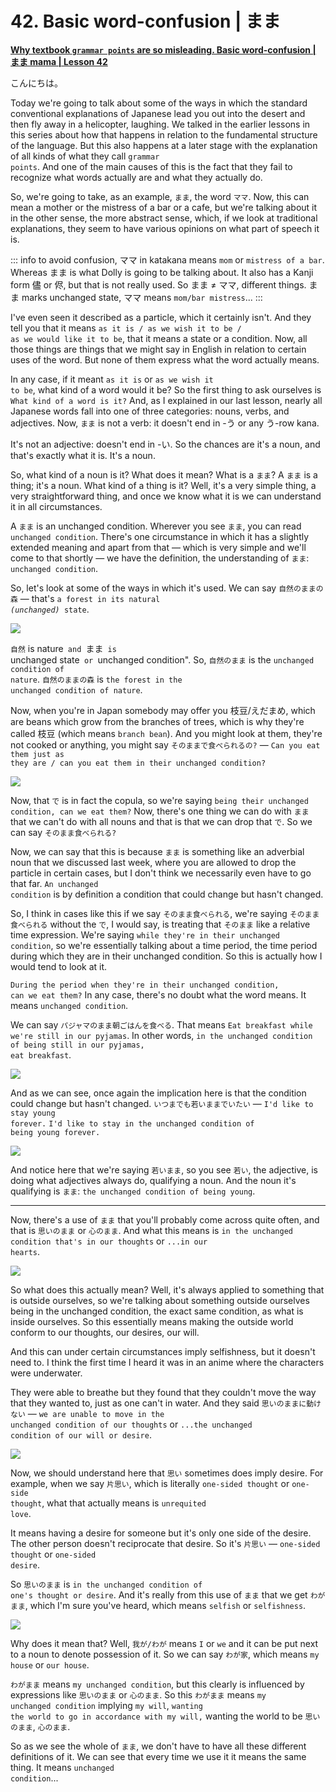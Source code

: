 # **42. Basic word-confusion | まま**

[**Why textbook <code>grammar points</code> are so misleading. Basic word-confusion | まま mama | Lesson 42**](https://www.youtube.com/watch?v=rCdhDCmhMZc&list=PLg9uYxuZf8x_A-vcqqyOFZu06WlhnypWj&index=44&pp=iAQB)

こんにちは。

Today we're going to talk about some of the ways in which the standard conventional explanations of Japanese lead you out into the desert and then fly away in a helicopter, laughing. We talked in the earlier lessons in this series about how that happens in relation to the fundamental structure of the language. But this also happens at a later stage with the explanation of all kinds of what they call <code>grammar points</code>. And one of the main causes of this is the fact that they fail to recognize what words actually are and what they actually do.

So, we're going to take, as an example, <code>まま</code>, the word <code>ママ</code>. Now, this can mean a mother or the mistress of a bar or a cafe, but we're talking about it in the other sense, the more abstract sense, which, if we look at traditional explanations, they seem to have various opinions on what part of speech it is.

::: info
to avoid confusion, ママ in katakana means <code>mom</code> or <code>mistress of a bar</code>. Whereas まま is what Dolly is going to be talking about. It also has a Kanji form 儘 or 侭, but that is not really used.
So まま ≠ ママ, different things. まま marks unchanged state, ママ means <code>mom/bar mistress</code>...
:::

I've even seen it described as a particle, which it certainly isn't. And they tell you that it means <code>as it is / as we wish it to be / as we would like it to be</code>, that it means a state or a condition. Now, all those things are things that we might say in English in relation to certain uses of the word. But none of them express what the word actually means.

In any case, if it meant <code>as it is</code> or <code>as we wish it to be</code>, what kind of a word would it be? So the first thing to ask ourselves is <code>What kind of a word is it?</code> And, as I explained in our last lesson, nearly all Japanese words fall into one of three categories: nouns, verbs, and adjectives. Now, <code>まま</code> is not a verb: it doesn't end in -う or any う-row kana.

It's not an adjective: doesn't end in -い. So the chances are it's a noun, and that's exactly what it is. It's a noun.

So, what kind of a noun is it? What does it mean? What is a <code>まま</code>? A <code>まま</code> is a thing; it's a noun. What kind of a thing is it? Well, it's a very simple thing, a very straightforward thing, and once we know what it is we can understand it in all circumstances.

A <code>まま</code> is an unchanged condition. Wherever you see <code>まま</code>, you can read <code>unchanged condition</code>. There's one circumstance in which it has a slightly extended meaning and apart from that — which is very simple and we'll come to that shortly — we have the definition, the understanding of <code>まま</code>: <code>unchanged condition</code>.

So, let's look at some of the ways in which it's used. We can say <code>自然のままの森</code> — that's <code>a forest in its natural *(unchanged)* state</code>.

![](../media/image876.webp)

<code>自然</code> is nature<code> and </code>まま<code> is </code>unchanged state<code> or </code>unchanged condition". So, <code>自然のまま</code> is the <code>unchanged condition of nature</code>. <code>自然のままの森</code> is <code>the forest in the unchanged condition of nature</code>.

Now, when you're in Japan somebody may offer you 枝豆/えだまめ, which are beans which grow from the branches of trees, which is why they're called 枝豆 (which means <code>branch bean</code>). And you might look at them, they're not cooked or anything, you might say <code>そのままで食べられるの?</code> — <code>Can you eat them just as they are / can you eat them in their unchanged condition?</code>

![](../media/image981.webp)

Now, that <code>で</code> is in fact the copula, so we're saying <code>being their unchanged condition, can we eat them?</code> Now, there's one thing we can do with <code>まま</code> that we can't do with all nouns and that is that we can drop that <code>で</code>. So we can say <code>そのまま食べられる?</code>

Now, we can say that this is because <code>まま</code> is something like an adverbial noun that we discussed last week, where you are allowed to drop the particle in certain cases, but I don't think we necessarily even have to go that far. <code>An unchanged condition</code> is by definition a condition that could change but hasn't changed.

So, I think in cases like this if we say <code>そのまま食べられる</code>, we're saying <code>そのまま食べられる</code> without the <code>で</code>, I would say, is treating that <code>そのまま</code> like a relative time expression. We're saying <code>while they're in their unchanged condition</code>, so we're essentially talking about a time period, the time period during which they are in their unchanged condition. So this is actually how I would tend to look at it.

<code>During the period when they're in their unchanged condition, can we eat them?</code> In any case, there's no doubt what the word means. It means <code>unchanged condition</code>.

We can say <code>パジャマのまま朝ごはんを食べる</code>. That means <code>Eat breakfast while we're still in our pyjamas</code>. In other words, <code>in the unchanged condition of being still in our pyjamas, eat breakfast</code>.

![](../media/image500.webp)

And as we can see, once again the implication here is that the condition could change but hasn't changed. <code>いつまでも若いままでいたい</code> — <code>I'd like to stay young forever.</code> <code>I'd like to stay in the unchanged condition of being young forever.</code>

![](../media/image931.webp)

And notice here that we're saying <code>若いまま</code>, so you see <code>若い</code>, the adjective, is doing what adjectives always do, qualifying a noun. And the noun it's qualifying is <code>まま</code>: <code>the unchanged condition of being young</code>.

---

Now, there's a use of <code>まま</code> that you'll probably come across quite often, and that is <code>思いのまま</code> or <code>心のまま</code>. And what this means is <code>in the unchanged condition that's in our thoughts</code> or <code>...in our hearts</code>.

![](../media/image815.webp)

So what does this actually mean? Well, it's always applied to something that is outside ourselves, so we're talking about something outside ourselves being in the unchanged condition, the exact same condition, as what is inside ourselves. So this essentially means making the outside world conform to our thoughts, our desires, our will.

And this can under certain circumstances imply selfishness, but it doesn't need to. I think the first time I heard it was in an anime where the characters were underwater.

They were able to breathe but they found that they couldn't move the way that they wanted to, just as one can't in water. And they said <code>思いのままに動けない</code> — <code>we are unable to move in the unchanged condition of our thoughts</code> or <code>...the unchanged condition of our will or desire</code>.

![](../media/image755.webp)

Now, we should understand here that <code>思い</code> sometimes does imply desire. For example, when we say <code>片思い</code>, which is literally <code>one-sided thought</code> or <code>one-side thought</code>, what that actually means is <code>unrequited love</code>.

It means having a desire for someone but it's only one side of the desire. The other person doesn't reciprocate that desire. So it's <code>片思い</code> — <code>one-sided thought</code> or <code>one-sided desire</code>.

So <code>思いのまま</code> is <code>in the unchanged condition of one's thought or desire</code>. And it's really from this use of <code>まま</code> that we get <code>わがまま</code>, which I'm sure you've heard, which means <code>selfish</code> or <code>selfishness</code>.

![](../media/image898.webp)

Why does it mean that? Well, <code>我が/わが</code> means <code>I</code> or <code>we</code> and it can be put next to a noun to denote possession of it. So we can say <code>わが家</code>, which means <code>my house</code> or <code>our house</code>.

<code>わがまま</code> means <code>my unchanged condition</code>, but this clearly is influenced by expressions like <code>思いのまま</code> or <code>心のまま</code>. So this <code>わがまま</code> means <code>my unchanged condition</code> implying <code>my will</code>, <code>wanting the world to go in accordance with my will,</code> wanting the world to be <code>思いのまま</code>, <code>心のまま</code>.

So as we see the whole of <code>まま</code>, we don't have to have all these different definitions of it. We can see that every time we use it it means the same thing. It means <code>unchanged condition</code>...

